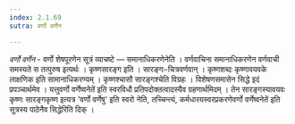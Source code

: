 ```yaml
---
index: 2.1.69
sutra: वर्णो वर्णेन

---
```

_वर्णो वर्णेन_ - वर्णो शेषपूरणेन सूत्रं व्याचष्टे — समानाधिकरणेनेति । वर्णवाचिना समानाधिकरणेन वर्णवाची समस्यते स तत्पुरुष इत्यर्थः । कृष्णसारङ्ग इति । सारङ्गः-चित्रवर्णवान् । कृष्णशब्दः कृष्णावयवके लाक्षणिक इति सामानाधिकरण्यम् । कृष्णश्चासौ सारङ्गश्चेति विग्रहः । विशेषणसमासेन सिद्धे इदं प्रपञ्चार्थमेव । यत्तुवर्णो वर्णेष्वनेते॑ इति स्वरविधौ प्रतिपदोक्तत्वादस्यैव ग्रहणार्थमिदम् । तेन सारङ्गस्यावयवः कृष्णः सारङ्गकृष्ण इत्यत्र 'वर्णो वर्णेषु' इति स्वरो नेति, तच्चिन्त्यं, कर्मधारयस्वरप्रकरणेवर्णो वर्णेष्वनेते॑ इति सूत्रस्य पाठेनैव सिद्धेरिति दिक् । 